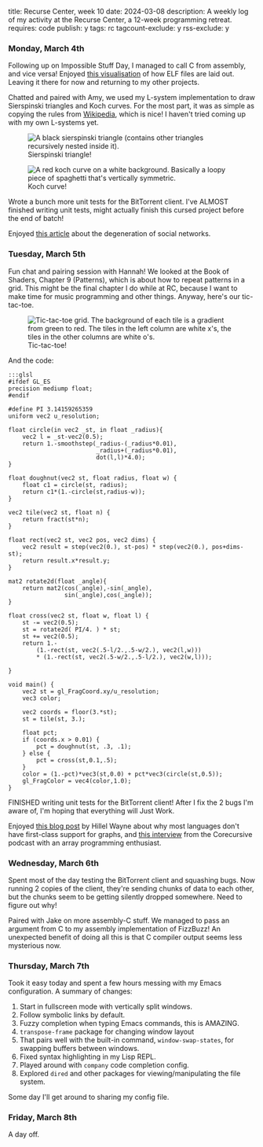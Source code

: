 title: Recurse Center, week 10
date: 2024-03-08
description: A weekly log of my activity at the Recurse Center, a 12-week programming retreat.
requires: code
publish: y
tags: rc
tagcount-exclude: y
rss-exclude: y

### Monday, March 4th
Following up on Impossible Stuff Day, I managed to call C from assembly, and vice versa! Enjoyed [this visualisation](https://scratchpad.avikdas.com/elf-explanation/elf-explanation.html) of how ELF files are laid out. Leaving it there for now and returning to my other projects.

Chatted and paired with Amy, we used my L-system implementation to draw Sierspinski triangles and Koch curves. For the most part, it was as simple as copying the rules from [Wikipedia](https://en.wikipedia.org/wiki/L-system), which is nice! I haven't tried coming up with my own L-systems yet.

<figure>
<img src="{{ url_for('static', filename='img/recurse/sierspinski.png') }}"
     alt="A black sierspinski triangle (contains other triangles recursively nested inside it)."
     class="centered">
<figcaption>Sierspinski triangle!</figcaption>
</figure>

<figure>
<img src="{{ url_for('static', filename='img/recurse/koch.png') }}"
     alt="A red koch curve on a white background. Basically a loopy piece of spaghetti that's vertically symmetric."
     class="centered">
<figcaption>Koch curve!</figcaption>
</figure>

Wrote a bunch more unit tests for the BitTorrent client. I've ALMOST finished writing unit tests, might actually finish this cursed project before the end of batch!

Enjoyed [this article](https://thefloatingcontinent.com/blog/death-of-the-social-network/) about the degeneration of social networks.

### Tuesday, March 5th
Fun chat and pairing session with Hannah! We looked at the Book of Shaders, Chapter 9 (Patterns), which is about how to repeat patterns in a grid. This might be the final chapter I do while at RC, because I want to make time for music programming and other things. Anyway, here's our tic-tac-toe.

<figure>
<img src="{{ url_for('static', filename='img/recurse/tictac.png') }}"
     alt="Tic-tac-toe grid. The background of each tile is a gradient from green to red. The tiles in the left column are white x's, the tiles in the other columns are white o's."
     class="centered">
<figcaption>Tic-tac-toe!</figcaption>
</figure>


And the code:

	:::glsl
	#ifdef GL_ES
	precision mediump float;
	#endif

	#define PI 3.14159265359
	uniform vec2 u_resolution;

	float circle(in vec2 _st, in float _radius){
		vec2 l = _st-vec2(0.5);
		return 1.-smoothstep(_radius-(_radius*0.01),
							 _radius+(_radius*0.01),
							 dot(l,l)*4.0);
	}

	float doughnut(vec2 st, float radius, float w) {
		float c1 = circle(st, radius);
		return c1*(1.-circle(st,radius-w));
	}

	vec2 tile(vec2 st, float n) {
		return fract(st*n);
	}

	float rect(vec2 st, vec2 pos, vec2 dims) {
		vec2 result = step(vec2(0.), st-pos) * step(vec2(0.), pos+dims-st);
		return result.x*result.y;
	}

	mat2 rotate2d(float _angle){
		return mat2(cos(_angle),-sin(_angle),
					sin(_angle),cos(_angle));
	}

	float cross(vec2 st, float w, float l) {
		st -= vec2(0.5);
		st = rotate2d( PI/4. ) * st;
		st += vec2(0.5);
		return 1.-
			(1.-rect(st, vec2(.5-l/2.,.5-w/2.), vec2(l,w)))
			* (1.-rect(st, vec2(.5-w/2.,.5-l/2.), vec2(w,l)));
		
	}

	void main() {
		vec2 st = gl_FragCoord.xy/u_resolution;
		vec3 color;
		
		vec2 coords = floor(3.*st);
		st = tile(st, 3.);
		
		float pct;
		if (coords.x > 0.01) {
			pct = doughnut(st, .3, .1);
		} else {
			pct = cross(st,0.1,.5);
		}
		color = (1.-pct)*vec3(st,0.0) + pct*vec3(circle(st,0.5));
		gl_FragColor = vec4(color,1.0);
	}

FINISHED writing unit tests for the BitTorrent client! After I fix the 2 bugs I'm aware of, I'm hoping that everything will Just Work.

Enjoyed [this blog post](https://www.hillelwayne.com/post/graph-types/) by Hillel Wayne about why most languages don't have first-class support for graphs, and [this interview](https://corecursive.com/065-competitive-coding-with-conor-hoekstra/) from the Corecursive podcast with an array programming enthusiast.

### Wednesday, March 6th
Spent most of the day testing the BitTorrent client and squashing bugs. Now running 2 copies of the client, they're sending chunks of data to each other, but the chunks seem to be getting silently dropped somewhere. Need to figure out why!

Paired with Jake on more assembly-C stuff. We managed to pass an argument from C to my assembly implementation of FizzBuzz! An unexpected benefit of doing all this is that C compiler output seems less mysterious now.

### Thursday, March 7th
Took it easy today and spent a few hours messing with my Emacs configuration. A summary of changes:

1. Start in fullscreen mode with vertically split windows.
2. Follow symbolic links by default.
3. Fuzzy completion when typing Emacs commands, this is AMAZING.
4. `transpose-frame` package for changing window layout
5. That pairs well with the built-in command, `window-swap-states`, for swapping buffers between windows.
6. Fixed syntax highlighting in my Lisp REPL.
7. Played around with `company` code completion config.
8. Explored `dired` and other packages for viewing/manipulating the file system.

Some day I'll get around to sharing my config file.

### Friday, March 8th
A day off.
